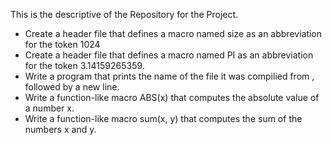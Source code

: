 
This is the descriptive of the Repository for the Project.

* Create a header file that defines a macro named size as an abbreviation for the token 1024
* Create a header file that defines a macro named PI as an abbreviation for the token 3.14159265359.
* Write a program that prints the name of the file it was compilied from , followed by a new line.
* Write a function-like macro ABS(x) that computes the absolute value of a number x.
* Write a function-like macro sum(x, y) that computes the sum of the numbers x and y.

